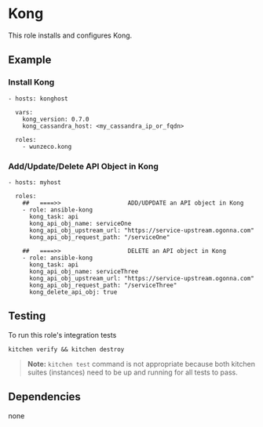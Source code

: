 Kong
=============

This role installs and configures Kong.


## Example

### Install Kong

```
- hosts: konghost

  vars:
    kong_version: 0.7.0
	kong_cassandra_host: <my_cassandra_ip_or_fqdn>

  roles:
    - wunzeco.kong
```

### Add/Update/Delete API Object in Kong

```
- hosts: myhost

  roles:
    ##   ====>>                   ADD/UDPDATE an API object in Kong
    - role: ansible-kong
      kong_task: api
      kong_api_obj_name: serviceOne
      kong_api_obj_upstream_url: "https://service-upstream.ogonna.com"
      kong_api_obj_request_path: "/serviceOne"

    ##   ====>>                   DELETE an API object in Kong
    - role: ansible-kong
      kong_task: api
      kong_api_obj_name: serviceThree
      kong_api_obj_upstream_url: "https://service-upstream.ogonna.com"
      kong_api_obj_request_path: "/serviceThree"
      kong_delete_api_obj: true
```


## Testing

To run this role's integration tests

```
kitchen verify && kitchen destroy
```

> **Note:**
>   `kitchen test` command is not appropriate because both kitchen suites 
>   (instances) need to be up and running for all tests to pass.


## Dependencies

none
